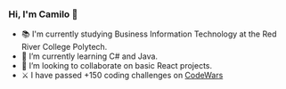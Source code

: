### Hi, I'm Camilo 👋

- 📚 I'm currently studying Business Information Technology at the Red River College Polytech.
- 🌱 I’m currently learning C# and Java.
- 👯 I’m looking to collaborate on basic React projects.
- ⚔ I have passed +150 coding challenges on [CodeWars](https://www.codewars.com/users/milolucero)
<!--- ⚡ Fun fact: ... --->

<!--- 
### Connect with me:
[<img src="https://raw.githubusercontent.com/simple-icons/simple-icons/0935b98d6b3791accd637d6a70b5fd3ec393711b/icons/linkedin.svg" width="30px">](https://www.linkedin.com/in/milolucero/)
--->
